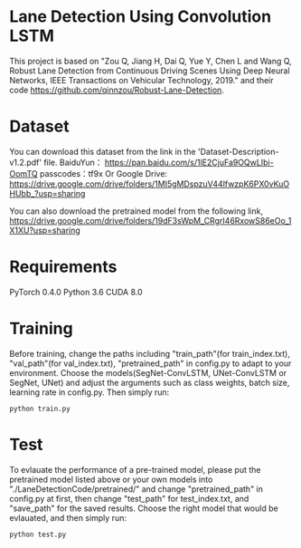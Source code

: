 # Lane Detection Using Convolution LSTM 
This project is based on "Zou Q, Jiang H, Dai Q, Yue Y, Chen L and Wang Q, Robust Lane Detection from Continuous Driving Scenes Using Deep Neural Networks, IEEE Transactions on Vehicular Technology, 2019." and their code https://github.com/qinnzou/Robust-Lane-Detection.
# Dataset 
You can download this dataset from the link in the 'Dataset-Description-v1.2.pdf' file.
BaiduYun：
https://pan.baidu.com/s/1lE2CjuFa9OQwLIbi-OomTQ passcodes：tf9x Or
Google Drive:
https://drive.google.com/drive/folders/1MI5gMDspzuV44lfwzpK6PX0vKuOHUbb_?usp=sharing

You can also download the pretrained model from the following link,
https://drive.google.com/drive/folders/19dF3sWpM_CRgrI46RxowS86eOo_1X1XU?usp=sharing

# Requirements
PyTorch 0.4.0
Python 3.6
CUDA 8.0

# Training 
Before training, change the paths including "train_path"(for train_index.txt), "val_path"(for val_index.txt), "pretrained_path" in config.py to adapt to your environment.
Choose the models(SegNet-ConvLSTM, UNet-ConvLSTM or SegNet, UNet) and adjust the arguments such as class weights, batch size, learning rate in config.py.
Then simply run:
```
python train.py
```

# Test 
To evlauate the performance of a pre-trained model, please put the pretrained model listed above or your own models into "./LaneDetectionCode/pretrained/" and change "pretrained_path" in config.py at first, then change "test_path" for test_index.txt, and "save_path" for the saved results.
Choose the right model that would be evlauated, and then simply run:
```
python test.py
```




